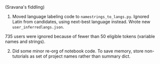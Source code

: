 (Sravana's fiddling)

1. Moved language labeling code to `namestrings_to_langs.py`. 
Ignored Latin from candidates, using next-best language instead.
Wrote new `user_inferredlangs.json`.

735 users were ignored because of fewer than 50 eligible tokens (variable names and strings).

2. Did some minor re-org of notebook code. 
To save memory, store non-tutorials as set of project names rather than summary dict.


   